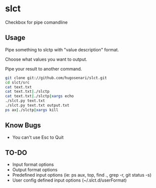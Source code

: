 slct
====

Checkbox for pipe comandline



Usage
-----
Pipe something to slctp with "value description" format.

Choose what values you want to output.

Pipe your result to another command.


```bash
git clone git://github.com/hugosenari/slct.git
cd slct/src
cat text.txt
cat text.txt|./slctp
cat text.txt|./slctp|xargs echo
./slct.py text.txt
./slct.py text.txt output.txt
ps ax|./slctp|xargs kill
```

Know Bugs
---------
- You can't use Esc to Quit


TO-DO
-----
- Input format options
- Output format options
- Predefined input options (ie: ps aux, top, find ., grep -r, git status -s)
- User config defined input options (~/.slct.d/userFormat)
